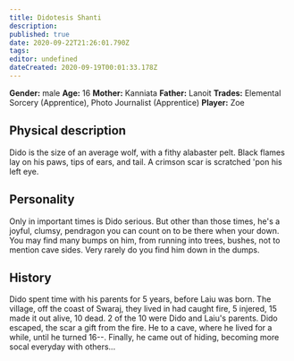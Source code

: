 ```yaml
---
title: Didotesis Shanti
description: 
published: true
date: 2020-09-22T21:26:01.790Z
tags: 
editor: undefined
dateCreated: 2020-09-19T00:01:33.178Z
---
```


**Gender:** male
**Age:** 16
**Mother:** Kanniata
**Father:** Lanoit
**Trades:** Elemental Sorcery (Apprentice), Photo Journalist (Apprentice)
**Player:** Zoe

## Physical description

Dido is the size of an average wolf, with a fithy alabaster pelt. Black flames lay on his paws, tips of ears, and tail. A crimson scar is scratched 'pon his left eye.

## Personality

Only in important times is Dido serious. But other than those times, he's a joyful, clumsy, pendragon you can count on to be there when your down. You may find many bumps on him, from running into trees, bushes, not to mention cave sides. Very rarely do you find him down in the dumps.

## History

Dido spent time with his parents for 5 years, before Laiu was born. The village, off the coast of Swaraj,  they lived in had caught fire, 5 injered, 15 made it out alive, 10 dead. 2 of the 10 were Dido and Laiu's parents. Dido escaped, the scar a gift from the fire. He to a cave, where he lived for a while, until he turned 16--. Finally, he came out of hiding, becoming more socal everyday with others...